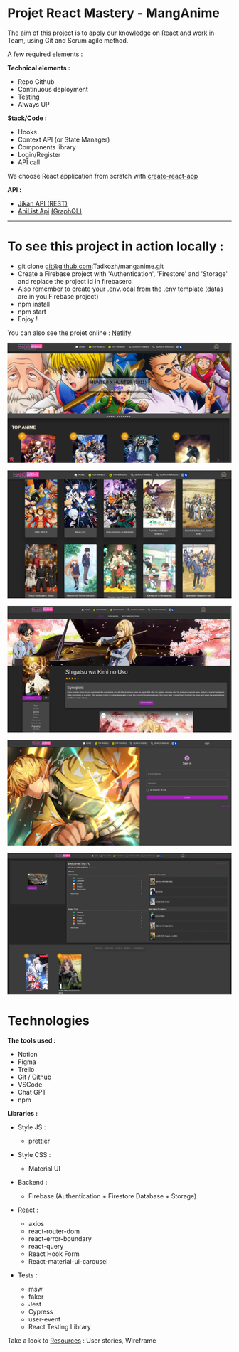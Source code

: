 # Projet React Mastery - MangAnime

The aim of this project is to apply our knowledge on React and work in Team, using Git and Scrum agile method.

A few required elements :

**Technical elements :**

- Repo Github
- Continuous deployment
- Testing
- Always UP

**Stack/Code :**

- Hooks
- Context API (or State Manager)
- Components library
- Login/Register
- API call

We choose React application from scratch with [create-react-app](https://create-react-app.dev/)

**API :**

- [Jikan API (REST)](https://docs.api.jikan.moe/)
- [AniList Api](https://anilist.co/) [(GraphQL)](https://anilist.co/graphiql)

---

# To see this project in action locally :

- git clone git@github.com:Tadkozh/manganime.git
- Create a Firebase project with 'Authentication', 'Firestore' and 'Storage' and replace the project id in firebaserc
- Also remember to create your .env.local from the .env template (datas are in you Firebase project)
- npm install
- npm start
- Enjoy !

You can also see the projet online : [Netlify](https://benevolent-starship-f077f3.netlify.app/)

![MangAnime Home](public/previewhome.png)

![MangAnime Grids](public/preview.png)

![MangAnime Infos](public/previewinfos.png)

![MangAnime Login](public/previewlogin.png)

![MangAnime Profile](public/previewprofile.png)

# Technologies

**The tools used :**

- Notion
- Figma
- Trello
- Git / Github
- VSCode
- Chat GPT
- npm

**Libraries :**

- Style JS :

  - prettier

- Style CSS :

  - Material UI

- Backend :

  - Firebase (Authentication + Firestore Database + Storage)

- React :

  - axios
  - react-router-dom
  - react-error-boundary
  - react-query
  - React Hook Form
  - React-material-ui-carousel

- Tests :
  - msw
  - faker
  - Jest
  - Cypress
  - user-event
  - React Testing Library

Take a look to [Resources](https://github.com/Tadkozh/manganime/tree/dev/ressources) : User stories, Wireframe
